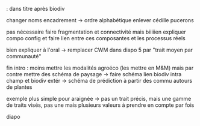 

: dans titre après biodiv

changer noms encadrement → ordre alphabétique
enlever cédille pucerons

pas nécessaire faire fragmentation et connectivité
mais biiiiien expliquer compo config et faire lien entre ces composantes et les processus réels


bien expliquer à l'oral → remplacer CWM dans diapo 5 par "trait moyen par communauté"


fin intro : moins mettre les modalités agroéco (les mettre en M&M) mais par contre mettre des schéma de paysage → faire schéma lien biodiv intra champ et biodiv extér → schéma de prédiction à partir des commu autours de plantes


exemple plus simple pour araignée → pas un trait précis, mais une gamme de traits visés, pas une mais plusieurs valeurs à prendre en compte par fois

diapo 
